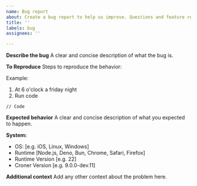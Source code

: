 ```yaml
---
name: Bug report
about: Create a bug report to help us improve. Questions and feature requests should be posted on the Discussions-page.
title: ''
labels: bug
assignees: ''

---
```


**Describe the bug**
A clear and concise description of what the bug is.

**To Reproduce**
Steps to reproduce the behavior:

Example: 
1. At 6 o'clock a friday night
2. Run code
```
// Code
```

**Expected behavior**
A clear and concise description of what you expected to happen.

**System:**
 - OS: [e.g. iOS, Linux, Windows]
 - Runtime [Node.js, Deno, Bun, Chrome, Safari, Firefox]
 - Runtime Version [e.g. 22]
 - Croner Version [e.g. 9.0.0-dev.11]

**Additional context**
Add any other context about the problem here.

